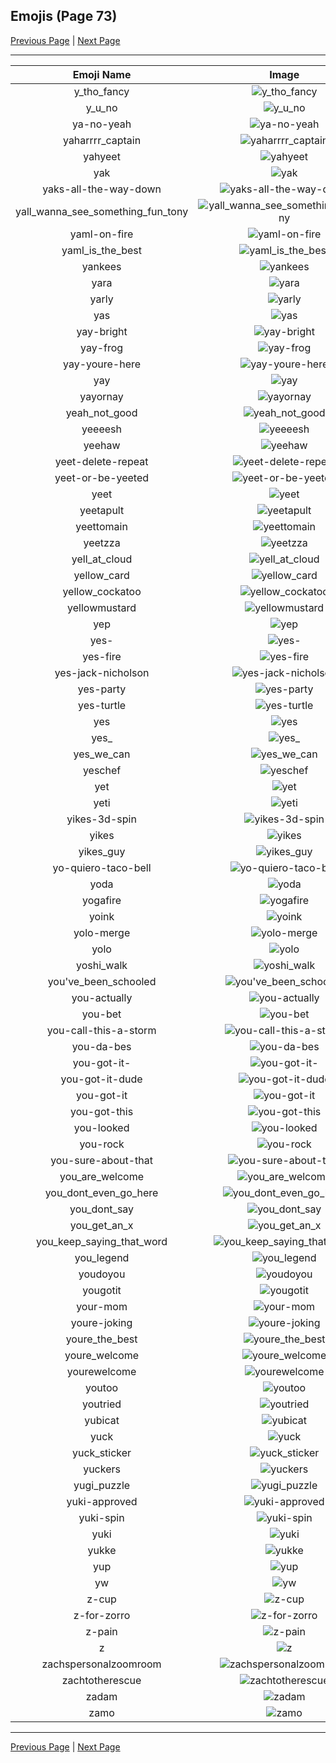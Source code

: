 
## Emojis (Page 73)

[Previous Page](/docs/rc/page-w-0072.md)
  | [Next Page](/docs/rc/page-z-0074.md)

<hr />

|Emoji Name|Image|
| :-: | :-: |
|y_tho_fancy| ![y_tho_fancy](/emojis/rc/y_tho_fancy.jpg)|
|y_u_no| ![y_u_no](/emojis/rc/y_u_no.png)|
|ya-no-yeah| ![ya-no-yeah](/emojis/rc/ya-no-yeah.gif)|
|yaharrrr_captain| ![yaharrrr_captain](/emojis/rc/yaharrrr_captain.png)|
|yahyeet| ![yahyeet](/emojis/rc/yahyeet.png)|
|yak| ![yak](/emojis/rc/yak.png)|
|yaks-all-the-way-down| ![yaks-all-the-way-down](/emojis/rc/yaks-all-the-way-down.gif)|
|yall_wanna_see_something_fun_tony| ![yall_wanna_see_something_fun_tony](/emojis/rc/yall_wanna_see_something_fun_tony.png)|
|yaml-on-fire| ![yaml-on-fire](/emojis/rc/yaml-on-fire.gif)|
|yaml_is_the_best| ![yaml_is_the_best](/emojis/rc/yaml_is_the_best.png)|
|yankees| ![yankees](/emojis/rc/yankees.jpg)|
|yara| ![yara](/emojis/rc/yara.jpg)|
|yarly| ![yarly](/emojis/rc/yarly.png)|
|yas| ![yas](/emojis/rc/yas.jpg)|
|yay-bright| ![yay-bright](/emojis/rc/yay-bright.png)|
|yay-frog| ![yay-frog](/emojis/rc/yay-frog.gif)|
|yay-youre-here| ![yay-youre-here](/emojis/rc/yay-youre-here.png)|
|yay| ![yay](/emojis/rc/yay.gif)|
|yayornay| ![yayornay](/emojis/rc/yayornay.gif)|
|yeah_not_good| ![yeah_not_good](/emojis/rc/yeah_not_good.jpg)|
|yeeeesh| ![yeeeesh](/emojis/rc/yeeeesh.png)|
|yeehaw| ![yeehaw](/emojis/rc/yeehaw.png)|
|yeet-delete-repeat| ![yeet-delete-repeat](/emojis/rc/yeet-delete-repeat.jpg)|
|yeet-or-be-yeeted| ![yeet-or-be-yeeted](/emojis/rc/yeet-or-be-yeeted.jpg)|
|yeet| ![yeet](/emojis/rc/yeet.png)|
|yeetapult| ![yeetapult](/emojis/rc/yeetapult.gif)|
|yeettomain| ![yeettomain](/emojis/rc/yeettomain.png)|
|yeetzza| ![yeetzza](/emojis/rc/yeetzza.gif)|
|yell_at_cloud| ![yell_at_cloud](/emojis/rc/yell_at_cloud.gif)|
|yellow_card| ![yellow_card](/emojis/rc/yellow_card.png)|
|yellow_cockatoo| ![yellow_cockatoo](/emojis/rc/yellow_cockatoo.png)|
|yellowmustard| ![yellowmustard](/emojis/rc/yellowmustard.png)|
|yep| ![yep](/emojis/rc/yep.png)|
|yes-| ![yes-](/emojis/rc/yes-.png)|
|yes-fire| ![yes-fire](/emojis/rc/yes-fire.png)|
|yes-jack-nicholson| ![yes-jack-nicholson](/emojis/rc/yes-jack-nicholson.gif)|
|yes-party| ![yes-party](/emojis/rc/yes-party.gif)|
|yes-turtle| ![yes-turtle](/emojis/rc/yes-turtle.png)|
|yes| ![yes](/emojis/rc/yes.jpg)|
|yes_| ![yes_](/emojis/rc/yes_.png)|
|yes_we_can| ![yes_we_can](/emojis/rc/yes_we_can.png)|
|yeschef| ![yeschef](/emojis/rc/yeschef.gif)|
|yet| ![yet](/emojis/rc/yet.png)|
|yeti| ![yeti](/emojis/rc/yeti.jpg)|
|yikes-3d-spin| ![yikes-3d-spin](/emojis/rc/yikes-3d-spin.gif)|
|yikes| ![yikes](/emojis/rc/yikes.png)|
|yikes_guy| ![yikes_guy](/emojis/rc/yikes_guy.jpg)|
|yo-quiero-taco-bell| ![yo-quiero-taco-bell](/emojis/rc/yo-quiero-taco-bell.png)|
|yoda| ![yoda](/emojis/rc/yoda.gif)|
|yogafire| ![yogafire](/emojis/rc/yogafire.gif)|
|yoink| ![yoink](/emojis/rc/yoink.gif)|
|yolo-merge| ![yolo-merge](/emojis/rc/yolo-merge.png)|
|yolo| ![yolo](/emojis/rc/yolo.png)|
|yoshi_walk| ![yoshi_walk](/emojis/rc/yoshi_walk.gif)|
|you've_been_schooled| ![you've_been_schooled](/emojis/rc/you've_been_schooled.jpg)|
|you-actually| ![you-actually](/emojis/rc/you-actually.png)|
|you-bet| ![you-bet](/emojis/rc/you-bet.png)|
|you-call-this-a-storm| ![you-call-this-a-storm](/emojis/rc/you-call-this-a-storm.png)|
|you-da-bes| ![you-da-bes](/emojis/rc/you-da-bes.jpg)|
|you-got-it-| ![you-got-it-](/emojis/rc/you-got-it-.png)|
|you-got-it-dude| ![you-got-it-dude](/emojis/rc/you-got-it-dude.png)|
|you-got-it| ![you-got-it](/emojis/rc/you-got-it.png)|
|you-got-this| ![you-got-this](/emojis/rc/you-got-this.png)|
|you-looked| ![you-looked](/emojis/rc/you-looked.jpg)|
|you-rock| ![you-rock](/emojis/rc/you-rock.png)|
|you-sure-about-that| ![you-sure-about-that](/emojis/rc/you-sure-about-that.gif)|
|you_are_welcome| ![you_are_welcome](/emojis/rc/you_are_welcome.gif)|
|you_dont_even_go_here| ![you_dont_even_go_here](/emojis/rc/you_dont_even_go_here.jpg)|
|you_dont_say| ![you_dont_say](/emojis/rc/you_dont_say.png)|
|you_get_an_x| ![you_get_an_x](/emojis/rc/you_get_an_x.png)|
|you_keep_saying_that_word| ![you_keep_saying_that_word](/emojis/rc/you_keep_saying_that_word.jpg)|
|you_legend| ![you_legend](/emojis/rc/you_legend.png)|
|youdoyou| ![youdoyou](/emojis/rc/youdoyou.gif)|
|yougotit| ![yougotit](/emojis/rc/yougotit.png)|
|your-mom| ![your-mom](/emojis/rc/your-mom.jpg)|
|youre-joking| ![youre-joking](/emojis/rc/youre-joking.jpg)|
|youre_the_best| ![youre_the_best](/emojis/rc/youre_the_best.gif)|
|youre_welcome| ![youre_welcome](/emojis/rc/youre_welcome.jpg)|
|yourewelcome| ![yourewelcome](/emojis/rc/yourewelcome.png)|
|youtoo| ![youtoo](/emojis/rc/youtoo.png)|
|youtried| ![youtried](/emojis/rc/youtried.png)|
|yubicat| ![yubicat](/emojis/rc/yubicat.gif)|
|yuck| ![yuck](/emojis/rc/yuck.gif)|
|yuck_sticker| ![yuck_sticker](/emojis/rc/yuck_sticker.png)|
|yuckers| ![yuckers](/emojis/rc/yuckers.gif)|
|yugi_puzzle| ![yugi_puzzle](/emojis/rc/yugi_puzzle.png)|
|yuki-approved| ![yuki-approved](/emojis/rc/yuki-approved.png)|
|yuki-spin| ![yuki-spin](/emojis/rc/yuki-spin.gif)|
|yuki| ![yuki](/emojis/rc/yuki.png)|
|yukke| ![yukke](/emojis/rc/yukke.png)|
|yup| ![yup](/emojis/rc/yup.gif)|
|yw| ![yw](/emojis/rc/yw.png)|
|z-cup| ![z-cup](/emojis/rc/z-cup.png)|
|z-for-zorro| ![z-for-zorro](/emojis/rc/z-for-zorro.png)|
|z-pain| ![z-pain](/emojis/rc/z-pain.png)|
|z| ![z](/emojis/rc/z.png)|
|zachspersonalzoomroom| ![zachspersonalzoomroom](/emojis/rc/zachspersonalzoomroom.png)|
|zachtotherescue| ![zachtotherescue](/emojis/rc/zachtotherescue.jpg)|
|zadam| ![zadam](/emojis/rc/zadam.png)|
|zamo| ![zamo](/emojis/rc/zamo.png)|

<hr/>

[Previous Page](/docs/rc/page-w-0072.md)
  | [Next Page](/docs/rc/page-z-0074.md)